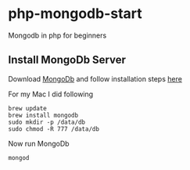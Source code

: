 # php-mongodb-start
Mongodb in php for beginners

## Install MongoDb Server
Download [MongoDb](https://www.mongodb.com/download-center/community) and follow installation steps [here](https://docs.mongodb.com/manual/administration/install-community/)

For my Mac I did following
```
brew update
brew install mongodb
sudo mkdir -p /data/db
sudo chmod -R 777 /data/db
```

Now run MongoDb
```
mongod
```
